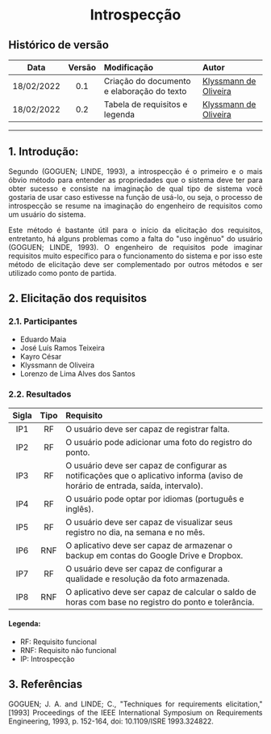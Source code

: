 # <center> Introspecção

## Histórico de versão

|    Data    | Versão |   Modificação    |       Autor        |
| :-: | :-: | :-- | :-- |
| 18/02/2022 |  0.1   | Criação do documento e elaboração do texto |  [Klyssmann de Oliveira](https://github.com/klyssmannoliveira)   |
| 18/02/2022 |  0.2   | Tabela de requisitos e legenda |  [Klyssmann de Oliveira](https://github.com/klyssmannoliveira)   |


---

## 1. Introdução:

<p style="text-align: justify">Segundo (GOGUEN; LINDE, 1993), a introspecção é o primeiro e o mais óbvio método para entender as propriedades que o sistema deve ter para obter sucesso e consiste na imaginação de qual tipo de sistema você gostaria de usar caso estivesse na função de usá-lo, ou seja, o processo de introspecção se resume na imaginação do engenheiro de requisitos como um usuário do sistema.</p>

<p style="text-align: justify">Este método é bastante útil para o início da elicitação dos requisitos, entretanto, há alguns problemas como a falta do "uso ingênuo" do usuário (GOGUEN; LINDE, 1993). O engenheiro de requisitos pode imaginar requisitos muito específico para o funcionamento do sistema e por isso este método de elicitação deve ser complementado por outros métodos e ser utilizado como ponto de partida.</p>

## 2. Elicitação dos requisitos

### 2.1. Participantes

- Eduardo Maia
- José Luís Ramos Teixeira
- Kayro César
- Klyssmann de Oliveira
- 	Lorenzo de Lima Alves dos Santos

### 2.2. Resultados

| Sigla | Tipo | Requisito|
| :-: | :-: | :-- |
| IP1 | RF | O usuário deve ser capaz de registrar falta. | 
| IP2 | RF | O usuário pode adicionar uma foto do registro do ponto. | 
| IP3 |  RF | O usuário deve ser capaz de configurar as notificações que o aplicativo informa (aviso de horário de entrada, saída, intervalo). |
| IP4 | RF | O usuário pode optar por idiomas (português e inglês). | 
| IP5 | RF | O usuário deve ser capaz de visualizar seus registro no dia, na semana e no mês. | 
| IP6 | RNF | O aplicativo deve ser capaz de armazenar o backup em contas do Google Drive e Dropbox. | 
| IP7 |  RF | O usuário deve ser capaz de configurar a qualidade e resolução da foto armazenada. |
| IP8 | RNF | O aplicativo deve ser capaz de calcular o saldo de horas com base no registro do ponto e tolerância. | 

#### **Legenda:**
- RF: Requisito funcional
- RNF: Requisito não funcional
- IP: Introspecção


## 3. Referências

<p style="text-align: justify"> GOGUEN; J. A. and LINDE; C., "Techniques for requirements elicitation," [1993] Proceedings of the IEEE International Symposium on Requirements Engineering, 1993, p. 152-164, doi: 10.1109/ISRE 1993.324822.</p>
